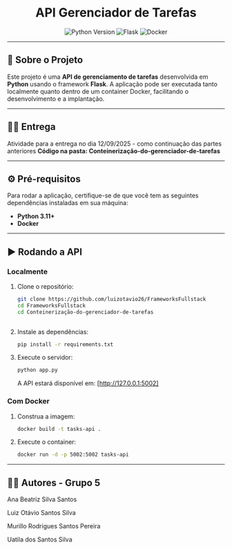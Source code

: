 <h1 align="center">API Gerenciador de Tarefas</h1>
<p align="center">
  <img src="https://img.shields.io/badge/Python-3.11+-3776AB?style=for-the-badge&logo=python&logoColor=white" alt="Python Version">
  <img src="https://img.shields.io/badge/Flask-000000?style=for-the-badge&logo=flask&logoColor=white" alt="Flask">
  <img src="https://img.shields.io/badge/Docker-2496ED?style=for-the-badge&logo=docker&logoColor=white" alt="Docker">
</p>

---

## 🚀 Sobre o Projeto
Este projeto é uma **API de gerenciamento de tarefas** desenvolvida em **Python** usando o framework **Flask**. A aplicação pode ser executada tanto localmente quanto dentro de um container Docker, facilitando o desenvolvimento e a implantação.

---

## 👩‍💻 Entrega
Atividade para a entrega no dia 12/09/2025 - como continuação das partes anteriores
**Código na pasta: Conteinerização-do-gerenciador-de-tarefas**

---

## ⚙️ Pré-requisitos
Para rodar a aplicação, certifique-se de que você tem as seguintes dependências instaladas em sua máquina:
* **Python 3.11+**
* **Docker**

---

## ▶️ Rodando a API

### Localmente
1.  Clone o repositório:
    ```bash
    git clone https://github.com/luizotavio26/FrameworksFullstack
    cd FrameworksFullstack
    cd Conteinerização-do-gerenciador-de-tarefas
   
    ```
2.  Instale as dependências:
    ```bash
    pip install -r requirements.txt
    ```
3.  Execute o servidor:
    ```bash
    python app.py
    ```
    A API estará disponível em: [http://127.0.0.1:5002]

### Com Docker
1.  Construa a imagem:
    ```bash
    docker build -t tasks-api .
    ```
2.  Execute o container:
    ```bash
    docker run -d -p 5002:5002 tasks-api
    ```

---

## 👩‍💻 Autores - Grupo 5

Ana Beatriz Silva Santos

Luiz Otávio Santos Silva

Murillo Rodrigues Santos Pereira

Uatila dos Santos Silva

